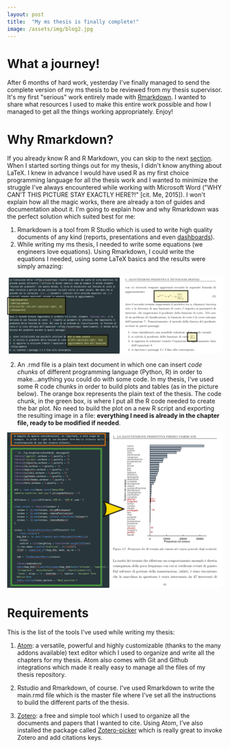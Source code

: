 ```yaml
---
layout: post
title:  "My ms thesis is finally complete!"
image: /assets/img/blog2.jpg
---
```


# What a journey!

After 6 months of hard work, yesterday I've finally managed to send the complete version of my ms thesis to be reviewed from my thesis supervisor. It's my first "serious" work entirely made with [Rmarkdown](https://rmarkdown.rstudio.com/). I wanted to share what resources I used to make this entire work possible and how I managed to get all the things working appropriately. Enjoy!

# Why Rmarkdown?

If you already know R and R Markdown, you can skip to the next [section](#requirements).
When I started sorting things out for my thesis, I didn't know anything about LaTeX. I knew in advance I would have used R as my first choice programming language for all the thesis work and I wanted to minimize the struggle I've always encountered while working with Microsoft Word ("WHY CAN'T THIS PICTURE STAY EXACTLY HERE?!" [cit. Me, 2015]). I won't explain how all the magic works, there are already a ton of guides and documentation about it. I'm going to explain how and why Rmarkdown was the perfect solution which suited best for me:

1. Rmarkdown is a tool from R Studio which is used to write high quality documents of any kind (reports, presentations and even [dashboards](https://rmarkdown.rstudio.com/flexdashboard/)).
3. While writing my ms thesis, I needed to write some equations (we engineers love equations). Using Rmarkdown, I could write the equations I needed, using some LaTeX basics and the results were simply amazing:

![latex equations and resulting printed equations](/assets/img/eq.png)

2. An .rmd file is a plain text document in which one can insert *code chunks* of different programming language (Python, R) in order to make...anything you could do with some code. In my thesis, I've used some R code chunks in order to build plots and tables (as in the picture below). The orange box represents the plain text of the thesis. The code chunk, in the green box, is where I put all the R code needed to create the bar plot. No need to build the plot on a new R script and exporting the resulting image in a file: **everything I need is already in the chapter file, ready to be modified if needed**.

![R code chunk and the resulting plot. Rmarkdown FTW!]( /assets/img/sdd.png)

# Requirements

This is the list of the tools I've used while writing my thesis:

1. [Atom](https://flight-manual.atom.io/getting-started/sections/why-atom/): a versatile, powerful and highly
customizable (thanks to the many addons available) text editor which I used to organize and write all the chapters for my thesis. Atom also comes with Git and Github integrations which made it really easy to manage all the files of my thesis repository.

2. Rstudio and Rmarkdown, of course. I've used Rmarkdown to write the main.rmd file which is the master file where I've set all the instructions to build the different parts of the thesis.

3. [Zotero](https://www.zotero.org/): a free and simple tool which I used to organize all the documents and papers that I wanted to cite. Using Atom, I've also installed the package called [Zotero-picker](https://atom.io/packages/zotero-picker) which is really great to invoke Zotero and add citations keys.
